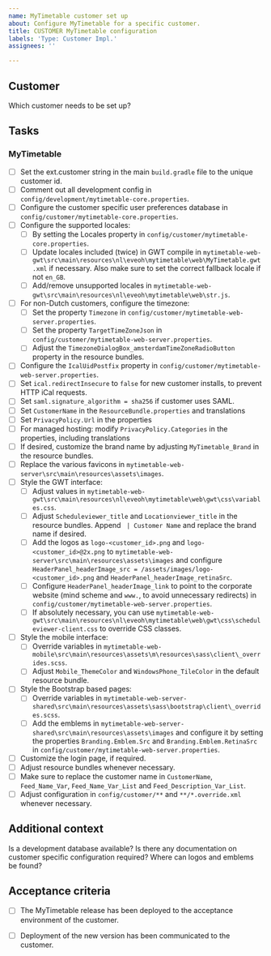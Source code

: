 ```yaml
---
name: MyTimetable customer set up
about: Configure MyTimetable for a specific customer.
title: CUSTOMER MyTimetable configuration
labels: 'Type: Customer Impl.'
assignees: ''

---
```


## Customer

Which customer needs to be set up?

## Tasks

### MyTimetable

- [ ] Set the ext.customer string in the main `build.gradle` file to the unique customer id.
- [ ] Comment out all development config in `config/development/mytimetable-core.properties`.
- [ ] Configure the customer specific user preferences database in `config/customer/mytimetable-core.properties`.
- [ ] Configure the supported locales:
    - [ ] By setting the Locales property in `config/customer/mytimetable-core.properties`.
    - [ ] Update locales included (twice) in GWT compile in `mytimetable-web-gwt\src\main\resources\nl\eveoh\mytimetable\web\MyTimetable.gwt.xml` if necessary. Also make sure to set the correct fallback locale if not `en_GB`.
    - [ ] Add/remove unsupported locales in `mytimetable-web-gwt\src\main\resources\nl\eveoh\mytimetable\web\str.js`.
- [ ] For non-Dutch customers, configure the timezone:
    - [ ] Set the property `Timezone` in `config/customer/mytimetable-web-server.properties`.
    - [ ] Set the property `TargetTimeZoneJson` in `config/customer/mytimetable-web-server.properties`.
    - [ ] Adjust the `TimezoneDialogBox_amsterdamTimeZoneRadioButton` property in the resource bundles.
- [ ] Configure the `IcalUidPostfix` property in `config/customer/mytimetable-web-server.properties`.
- [ ] Set `ical.redirectInsecure` to `false` for new customer installs, to prevent HTTP iCal requests.
- [ ] Set `saml.signature_algorithm = sha256` if customer uses SAML.
- [ ] Set `CustomerName` in the `ResourceBundle.properties` and translations
- [ ] Set `PrivacyPolicy.Url` in the properties
- [ ] For managed hosting: modify `PrivacyPolicy.Categories` in the properties, including translations
- [ ] If desired, customize the brand name by adjusting `MyTimetable_Brand` in the resource bundles.
- [ ] Replace the various favicons in `mytimetable-web-server\src\main\resources\assets\images`.
- [ ] Style the GWT interface:
    - [ ] Adjust values in `mytimetable-web-gwt\src\main\resources\nl\eveoh\mytimetable\web\gwt\css\variables.css`.
    - [ ] Adjust `Scheduleviewer_title` and `Locationviewer_title` in the resource bundles. Append ` | Customer Name` and replace the brand name if desired.
    - [ ] Add the logos as `logo-<customer_id>.png` and `logo-<customer_id>@2x.png` to `mytimetable-web-server\src\main\resources\assets\images` and configure `HeaderPanel_headerImage_src = /assets/images/logo-<customer_id>.png` and `HeaderPanel_headerImage_retinaSrc`.
    - [ ] Configure `HeaderPanel_headerImage_link` to point to the corporate website (mind scheme and `www.`, to avoid unnecessary redirects) in `config/customer/mytimetable-web-server.properties`.
    - [ ] If absolutely necessary, you can use `mytimetable-web-gwt\src\main\resources\nl\eveoh\mytimetable\web\gwt\css\scheduleviewer-client.css` to override CSS classes.
- [ ] Style the mobile interface:
    - [ ] Override variables in `mytimetable-web-mobile\src\main\resources\assets\m\resources\sass\client\_overrides.scss`.
    - [ ] Adjust `Mobile_ThemeColor` and `WindowsPhone_TileColor` in the default resource bundle.
- [ ] Style the Bootstrap based pages:
    - [ ] Override variables in `mytimetable-web-server-shared\src\main\resources\assets\sass\bootstrap\client\_overrides.scss`.
    - [ ] Add the emblems in `mytimetable-web-server-shared\src\main\resources\assets\images` and configure it by setting the properties `Branding.Emblem.Src` and `Branding.Emblem.RetinaSrc` in `config/customer/mytimetable-web-server.properties`.
- [ ] Customize the login page, if required.
- [ ] Adjust resource bundles whenever necessary.
- [ ] Make sure to replace the customer name in `CustomerName`, `Feed_Name_Var`, `Feed_Name_Var_List` and `Feed_Description_Var_List`.
- [ ] Adjust configuration in `config/customer/**` and `**/*.override.xml` whenever necessary.

## Additional context

Is a development database available? Is there any documentation on customer specific configuration required? Where can logos and emblems be found?

## Acceptance criteria

- [ ] The MyTimetable release has been deployed to the acceptance environment of the customer.
- [ ] Deployment of the new version has been communicated to the customer.

